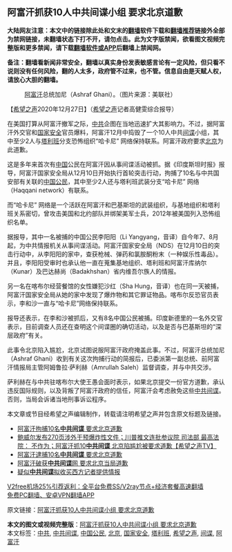  <h2>阿富汗抓获10人中共间谍小组 要求北京道歉</h2> <p class="notice"><b>大陆网友注意：本文中的链接除此处和文末的<a href="https://github.com/bannedbook/fanqiang" >翻墙</a>软件下载和<a href="https://github.com/killgcd/justmysocks/blob/master/README.md">翻墙推荐</a>链接外全部为禁网链接，未翻墙状态下打不开，请勿点击。此为文字版禁闻，欲看图文视频完整版和更多禁闻，请下载<a href="https://github.com/bannedbook/fanqiang">翻墙软件或APP</a>后翻墙上禁闻网。</p><p>备注：翻墙看新闻非常安全，翻墙以真实身份发表敏感言论有一定风险，但只看不说则没有任何风险，翻的人太多，政府管不过来，也不管。信息自由是天赋人权，请放心大胆的翻墙。</b></p>  <div class="entry"> <figure><figcaption><a href="https://www.bannedbook.org/bnews/tag/%e9%98%bf%e5%af%8c%e6%b1%97/" class="st_tag internal_tag" rel="tag" title="标签 阿富汗 下的日志">阿富汗</a>总统加尼（Ashraf Ghani）。（图片来源：美联社）</figcaption></figure> <p>【<span class='wp_keywordlink_affiliate'><a href="https://www.soundofhope.org" title="希望之声" target="_blank">希望之声</a></span>2020年12月27日】（<a href="https://www.bannedbook.org/bnews/tag/%e5%b8%8c%e6%9c%9b%e4%b9%8b%e5%a3%b0/" class="st_tag internal_tag" rel="tag" title="标签 希望之声 下的日志">希望之声</a>记者高健雯综合报导）</p> <p>在美国打算从阿富汗撤军之际，<a href="https://www.bannedbook.org/bnews/tag/%e4%b8%ad%e5%85%b1/" class="st_tag internal_tag" rel="tag" title="标签 中共 下的日志">中共</a>企图在当地迅速扩大其影响力。不过，据阿富汗外交官和<a href="https://www.bannedbook.org/bnews/tag/%e5%9b%bd%e5%ae%b6%e5%ae%89%e5%85%a8/" class="st_tag internal_tag" rel="tag" title="标签 国家安全 下的日志">国家安全</a>官员爆料，阿富汗12月中捣毁了一个10人中共<a href="https://www.bannedbook.org/bnews/tag/%e9%97%b4%e8%b0%8d/" class="st_tag internal_tag" rel="tag" title="标签 间谍 下的日志">间谍</a>小组，其中至少2人与<a href="https://www.bannedbook.org/bnews/tag/%e5%a1%94%e5%88%a9%e7%8f%ad/" class="st_tag internal_tag" rel="tag" title="标签 塔利班 下的日志">塔利班</a>分支恐怖组织“哈卡尼” 网络保持联系。阿富汗政府要求<a href="https://www.bannedbook.org/bnews/tag/%e5%8c%97%e4%ba%ac/" class="st_tag internal_tag" rel="tag" title="标签 北京 下的日志">北京</a>为此道歉。</p> <p>这是多年来首次有<span class='wp_keywordlink_affiliate'><a href="https://www.bannedbook.org/" title="中国" target="_blank">中国</a></span>公民在阿富汗因从事间谍活动被抓。据《印度斯坦时报》报导，阿富汗国家安全局从12月10日开始执行首轮突击行动，拘捕了10名与中共国安部有关联的<a href="https://www.bannedbook.org/bnews/tag/%E4%B8%AD%E5%9B%BD%E5%85%AC%E6%B0%91/" class="st_tag internal_tag" rel="tag" title="标签 中国公民 下的日志">中国公民</a>，其中至少2人还与塔利班武装分支“哈卡尼” 网络（Haqqani network）有联系。</p>  <p>而“哈卡尼” 网络是一个活跃在阿富汗和巴基斯坦的武装组织，与基地组织和塔利班关系密切，曾攻击美国和北约部队并绑架美军士兵，2012年被美国列入恐怖组织名单。</p> <p>据报导，其中一名被捕的中国公民李阳阳（Li Yangyang，音译）自今年7、8月起，为中共情报机关从事间谍活动。阿富汗国家安全局（NDS）在12月10日的突击行动中，从李阳阳的家中，查获枪械、弹药和氯胺酮粉末（一种娱乐性毒品）。并且，李阳阳受审时也承认他一直在蒐集基地组织、塔利班和阿富汗库纳尔（Kunar）及巴达赫尚（Badakhshan）省内维吾尔族人的情报。</p> <p>另一名在喀布尔经营餐馆的女性嫌犯沙红（Sha Hung，音译）也在同一天被捕，阿富汗国家安全局从她的家中发现了爆炸物和其它罪证物品。喀布尔反恐官员表示，李和沙一直与“哈卡尼”网络保持联系。</p>  <p>报导还表示，在李和沙被抓后，又有8名中国公民被捕。印度新德里的一名外交官表示，目前调查人员还在查明这个间谍圈的确切活动，以及是否与巴基斯坦的“深层政府”有关。</p> <p>此事令北京陷入尴尬，北京试图说服阿富汗政府掩盖此事。不过，阿富汗总统加尼（Ashraf Ghani）收到有关这次拘捕行动的简报后，已委派第一副总统、前阿富汗情报局主管阿姆鲁拉·萨利赫（Amrullah Saleh）监督调查，并与中共交涉。</p> <p>萨利赫在与中共驻喀布尔大使王愚会面时表示，如果北京提交一份官方道歉，承认违反国际规则，以及背叛了阿富汗政府的信任，阿富汗会考虑赦免这些<a href="https://www.bannedbook.org/bnews/tag/%e4%b8%ad%e5%85%b1%e9%97%b4%e8%b0%8d/" class="st_tag internal_tag" rel="tag" title="标签 中共间谍 下的日志">中共间谍</a>。否则，当局会诉诸当地刑事诉讼程序。</p>  <p>本文章或节目经希望之声编辑制作，转载请注明希望之声并包含原文标题及链接。</p> <ul class='op-related-articles' title='相关阅读'> <li><a href='https://www.bannedbook.org/bnews/bannedvideo/20201228/1456186.html' target='_blank'>阿富汗拘捕10名<b>中共间谍</b> 要求北京道歉</a></li> <li><a href='https://www.bannedbook.org/bnews/cbnews/20201227/1456010.html' target='_blank'>鲍威尔发布270页涉外干预爆炸性文件；川普推文连批参议院 司法部 最高法院： 不作为；阿富汗抓10<b>中共间谍</b> 北京陷尴尬被要求道歉【希望之声TV】</a></li> <li><a href='https://www.bannedbook.org/bnews/worldnews/20201227/1455967.html' target='_blank'>阿富汗逮捕10名<b>中共间谍</b> 要求北京道歉</a></li> <li><a href='https://www.bannedbook.org/bnews/comments/20201227/1455702.html' target='_blank'>阿富汗破获<b>中共间谍</b>网 要求北京当局道歉</a></li> <li><a href='https://www.bannedbook.org/bnews/cbnews/20201223/1453175.html' target='_blank'>疑似<b>中共间谍</b>拟收买西方记者提供情报</a></li> </ul> <p class="texttj"> <a href="https://www.bannedbook.org/forum23/topic22702.html" target="_blank">V2free机场25%引荐返利：全平台免费SS/V2ray节点+经济套餐高速翻墙</a><br/> <a href="https://github.com/bannedbook/fanqiang/wiki/%E7%A6%81%E9%97%BB%E7%BD%91%E5%AE%89%E5%8D%93%E7%BF%BB%E5%A2%99%E6%96%B0%E9%97%BBAPP" target="_blank">免费PC翻墙、安卓VPN翻墙APP</a></p><p>原文链接：<a class="src_link"  href="https://www.soundofhope.org/post/457756" target="_blank">阿富汗抓获10人中共间谍小组 要求北京道歉</a></p><a name='sharetosocial'></a>       <div><b>本文的图文或视频完整版</b>：<a href='https://www.bannedbook.org/bnews/comments/20201228/1456256.html'>阿富汗抓获10人中共间谍小组 要求北京道歉</a></div>  </div><!--END ENTRY--> <div class="postfooter"> <div>本文标签：<a href="https://www.bannedbook.org/bnews/tag/%e4%b8%ad%e5%85%b1/" rel="tag">中共</a>, <a href="https://www.bannedbook.org/bnews/tag/%e4%b8%ad%e5%85%b1%e9%97%b4%e8%b0%8d/" rel="tag">中共间谍</a>, <a href="https://www.bannedbook.org/bnews/tag/%E4%B8%AD%E5%9B%BD%E5%85%AC%E6%B0%91/" rel="tag">中国公民</a>, <a href="https://www.bannedbook.org/bnews/tag/%e5%8c%97%e4%ba%ac/" rel="tag">北京</a>, <a href="https://www.bannedbook.org/bnews/tag/%e5%9b%bd%e5%ae%b6%e5%ae%89%e5%85%a8/" rel="tag">国家安全</a>, <a href="https://www.bannedbook.org/bnews/tag/%e5%a1%94%e5%88%a9%e7%8f%ad/" rel="tag">塔利班</a>, <a href="https://www.bannedbook.org/bnews/tag/%e5%b8%8c%e6%9c%9b%e4%b9%8b%e5%a3%b0/" rel="tag">希望之声</a>, <a href="https://www.bannedbook.org/bnews/tag/%e9%97%b4%e8%b0%8d/" rel="tag">间谍</a>, <a href="https://www.bannedbook.org/bnews/tag/%e9%98%bf%e5%af%8c%e6%b1%97/" rel="tag">阿富汗</a></div>  </div><!--END POSTFOOTER--> 